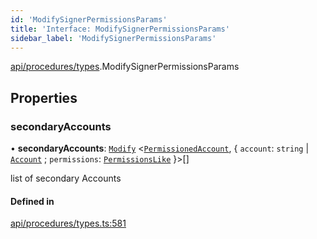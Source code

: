 ```yaml
---
id: 'ModifySignerPermissionsParams'
title: 'Interface: ModifySignerPermissionsParams'
sidebar_label: 'ModifySignerPermissionsParams'
---
```


[api/procedures/types](../../../../../modules/API/Procedures/Types/Types.md).ModifySignerPermissionsParams

## Properties

### secondaryAccounts

• **secondaryAccounts**: [`Modify`](../../../../../modules/Types/Utils/Utils.md#modify) \<[`PermissionedAccount`](../../../Entities/Types/PermissionedAccount/PermissionedAccount.md), \{ `account`: `string` \| [`Account`](../../../../../classes/API/Entities/Account/Account.md) ; `permissions`: [`PermissionsLike`](../../../../../modules/API/Entities/Types/Types.md#permissionslike) }\>[]

list of secondary Accounts

#### Defined in

[api/procedures/types.ts:581](https://github.com/PolymeshAssociation/polymesh-sdk/blob/fedc4714f/src/api/procedures/types.ts#L581)
